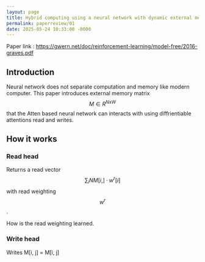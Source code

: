 ```yaml
---
layout: page
title: Hybrid computing using a neural network with dynamic external memory
permalink: paperreview/01
date: 2025-05-24 10:33:00 -0000
---
```


Paper link : https://gwern.net/doc/reinforcement-learning/model-free/2016-graves.pdf


## Introduction
Neural network does not separate computation and memory like modern computer. 
This paper introduces external memory matrix $$M \in R^{N x W}$$ that the Atten based neural network can 
interacts with using diffrientiable attentions read and writes.

## How it works

### Read head
Returns a read vector $$\sum_{i}{N} M[i, ]\cdot w^r[i] $$ with read weighting $$w^r$$.

How is the read weighting learned.

### Write head

Writes M[i, j] = M[i, j]
